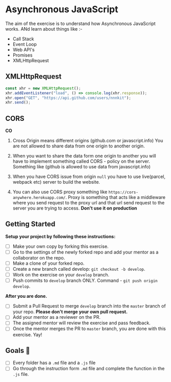 # Asynchronous JavaScript

The aim of the exercise is to understand how Asynchronous JavaScript works. ANd learn about things like :-

-   Call Stack
-   Event Loop
-   Web API's
-   Promises
-   XMLHttpRequest

## XMLHttpRequest

```js
const xhr = new XMLHttpRequest();
xhr.addEventListener("load", () => console.log(xhr.response));
xhr.open("GET", "https://api.github.com/users/nnnkit");
xhr.send();
```

## CORS

**CO**

1. Cross Origin means different origins (github.com or javascript.info) You are not allowed to share data from one origin to another origin.

2. When you want to share the data form one origin to another you will have to implement something called CORS - policy on the server. Something like (github is allowed to use data from javascript.info)

3. When you have CORS issue from origin `null` you have to use live(parcel, webpack etc) server to build the website.

4. You can also use CORS proxy something like `https://cors-anywhere.herokuapp.com/`. Proxy is something that acts like a middleware where you send request to the proxy url and that url send request to the server you are trying to access. **Don't use it on production**

## Getting Started

**Setup your project by following these instructions:**

-   [ ] Make your own copy by forking this exercise.
-   [ ] Go to the settings of the newly forked repo and add your mentor as a collaborator on the repo.
-   [ ] Make a clone of your forked repo.
-   [ ] Create a new branch called develop: `git checkout -b develop`.
-   [ ] Work on the exercise on your `develop` branch.
-   [ ] Push commits to `develop` branch ONLY. Command - `git push origin develop`.

**After you are done.**

-   [ ] Submit a Pull Request to merge `develop` branch into the `master` branch of your repo. **Please don't merge your own pull request.**
-   [ ] Add your mentor as a reviewer on the PR.
-   [ ] The assigned mentor will review the exercise and pass feedback.
-   [ ] Once the mentor merges the PR to `master` branch, you are done with this exercise. Yay!

## Goals 🎯

-   [ ] Every folder has a `.md` file and a `.js` file
-   [ ] Go through the instruction form `.md` file and complete the function in the `.js` file.
